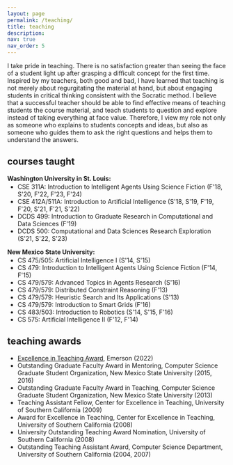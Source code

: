 ```yaml
---
layout: page
permalink: /teaching/
title: teaching
description: 
nav: true
nav_order: 5
---
```


I take pride in teaching. There is no satisfaction greater than seeing the face of a student light up after grasping a difficult concept for the first time. Inspired by my teachers, both good and bad, I have learned that teaching is not merely about regurgitating the material at hand, but about engaging students in critical thinking consistent with the Socratic method. I believe that a successful teacher should be able to find effective means of teaching students the course material, and teach students to question and explore instead of taking everything at face value. Therefore, I view my role not only as someone who explains to students concepts and ideas, but also as someone who guides them to ask the right questions and helps them to understand the answers.

<h2>courses taught</h2>

**Washington University in St. Louis:**
<ul>
<li style="margin: -12px 0px 0px 0px;">CSE 311A: Introduction to Intelligent Agents Using Science Fiction (F'18, S'20, F'22, F'23, F'24)</li>
<li>CSE 412A/511A: Introduction to Artificial Intelligence (S'18, S'19, F'19, F'20, S'21, F'21, S'22)</li>
<li>DCDS 499: Introduction to Graduate Research in Computational and Data Sciences (F'19)</li>
<li>DCDS 500: Computational and Data Sciences Research Exploration (S'21, S'22, S'23)</li>
</ul>

**New Mexico State University:**
<ul>
<li style="margin: -12px 0px 0px 0px;">CS 475/505: Artificial Intelligence I (S'14, S'15)</li>
<li>CS 479: Introduction to Intelligent Agents Using Science Fiction (F'14, F'15)</li>
<li>CS 479/579: Advanced Topics in Agents Research (S'16)</li>
<li>CS 479/579: Distributed Constraint Reasoning (F'13)</li>
<li>CS 479/579: Heuristic Search and Its Applications (S'13)</li>
<li>CS 479/579: Introduction to Smart Grids (F'16)</li>
<li>CS 483/503: Introduction to Robotics (S'14, S'15, F'16)</li>
<li>CS 575: Artificial Intelligence II (F'12, F'14)</li>
</ul>

<h2>teaching awards</h2>

- <a href="https://source.wustl.edu/2022/11/seven-faculty-honored-with-2022-emerson-teaching-awards/">Excellence in Teaching Award</a>, Emerson (2022)
- Outstanding Graduate Faculty Award in Mentoring, Computer Science Graduate Student Organization, New Mexico State University (2015, 2016)
- Outstanding Graduate Faculty Award in Teaching, Computer Science Graduate Student Organization, New Mexico State University (2013)
- Teaching Assistant Fellow, Center for Excellence in Teaching, University of Southern California (2009)
- Award for Excellence in Teaching, Center for Excellence in Teaching, University of Southern California (2008)
- University Outstanding Teaching Award Nomination, University of Southern California (2008)
- Outstanding Teaching Assistant Award, Computer Science Department, University of Southern California (2004, 2007)
